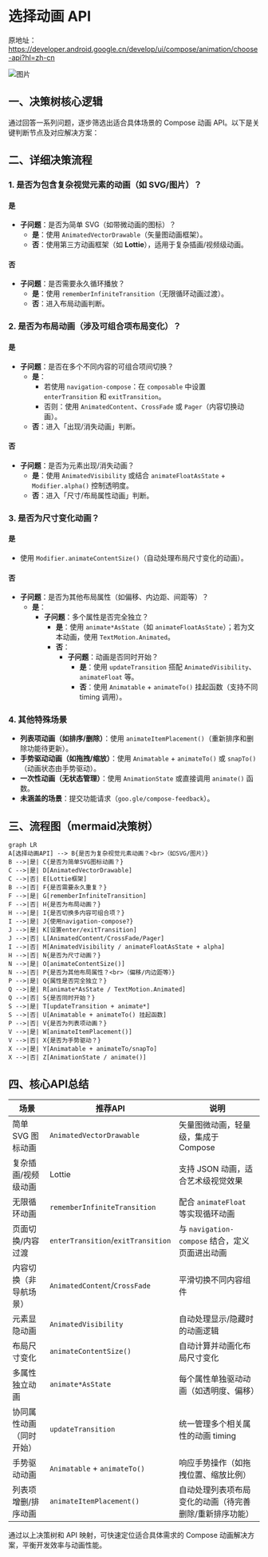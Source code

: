 # 选择动画 API  

原地址：<https://developer.android.google.cn/develop/ui/compose/animation/choose-api?hl=zh-cn>  

![图片](https://developer.android.google.cn/static/develop/ui/compose/images/animations/compose_animation_decision_tree_v2.jpg?hl=zh-cn)

## 一、决策树核心逻辑  

通过回答一系列问题，逐步筛选出适合具体场景的 Compose 动画 API。以下是关键判断节点及对应解决方案：

## 二、详细决策流程  

### 1. **是否为包含复杂视觉元素的动画（如 SVG/图片）？**  

#### **是**  

- **子问题**：是否为简单 SVG（如带微动画的图标）？  
  - **是**：使用 `AnimatedVectorDrawable`（矢量图动画框架）。  
  - **否**：使用第三方动画框架（如 **Lottie**），适用于复杂插画/视频级动画。  

#### **否**  

- **子问题**：是否需要永久循环播放？  
  - **是**：使用 `rememberInfiniteTransition`（无限循环动画过渡）。  
  - **否**：进入布局动画判断。  

### 2. **是否为布局动画（涉及可组合项布局变化）？**  

#### **是**  

- **子问题**：是否在多个不同内容的可组合项间切换？  
  - **是**：  
    - 若使用 `navigation-compose`：在 `composable` 中设置 `enterTransition` 和 `exitTransition`。  
    - 否则：使用 `AnimatedContent`、`CrossFade` 或 `Pager`（内容切换动画）。  
  - **否**：进入「出现/消失动画」判断。  

#### **否**  

- **子问题**：是否为元素出现/消失动画？  
  - **是**：使用 `AnimatedVisibility` 或结合 `animateFloatAsState` + `Modifier.alpha()` 控制透明度。  
  - **否**：进入「尺寸/布局属性动画」判断。  

### 3. **是否为尺寸变化动画？**  

#### **是**  

- 使用 `Modifier.animateContentSize()`（自动处理布局尺寸变化的动画）。  

#### **否**  

- **子问题**：是否为其他布局属性（如偏移、内边距、间距等）？  
  - **是**：  
    - **子问题**：多个属性是否完全独立？  
      - **是**：使用 `animate*AsState`（如 `animateFloatAsState`）；若为文本动画，使用 `TextMotion.Animated`。  
      - **否**：  
        - **子问题**：动画是否同时开始？  
          - **是**：使用 `updateTransition` 搭配 `AnimatedVisibility`、`animateFloat` 等。  
          - **否**：使用 `Animatable` + `animateTo()` 挂起函数（支持不同 timing 调用）。  

### 4. **其他特殊场景**  

- **列表项动画（如排序/删除）**：使用 `animateItemPlacement()`（重新排序和删除功能待更新）。  
- **手势驱动动画（如拖拽/缩放）**：使用 `Animatable` + `animateTo()` 或 `snapTo()`（动画状态由手势驱动）。  
- **一次性动画（无状态管理）**：使用 `AnimationState` 或直接调用 `animate()` 函数。  
- **未涵盖的场景**：提交功能请求（`goo.gle/compose-feedback`）。  

## 三、流程图（mermaid决策树）  

```mermaid  
graph LR  
A[选择动画API] --> B{是否为复杂视觉元素动画？<br>（如SVG/图片）}  
B -->|是| C{是否为简单SVG图标动画？}  
C -->|是| D[AnimatedVectorDrawable]  
C -->|否| E[Lottie框架]  
B -->|否| F{是否需要永久重复？}  
F -->|是| G[rememberInfiniteTransition]  
F -->|否| H{是否为布局动画？}  
H -->|是| I{是否切换多内容可组合项？}  
I -->|是| J{使用navigation-compose?}  
J -->|是| K[设置enter/exitTransition]  
J -->|否| L[AnimatedContent/CrossFade/Pager]  
I -->|否| M[AnimatedVisibility / animateFloatAsState + alpha]  
H -->|否| N{是否为尺寸动画？}  
N -->|是| O[animateContentSize()]  
N -->|否| P{是否为其他布局属性？<br>（偏移/内边距等）}  
P -->|是| Q{属性是否完全独立？}  
Q -->|是| R[animate*AsState / TextMotion.Animated]  
Q -->|否| S{是否同时开始？}  
S -->|是| T[updateTransition + animate*]  
S -->|否| U[Animatable + animateTo() 挂起函数]  
P -->|否| V{是否为列表项动画？}  
V -->|是| W[animateItemPlacement()]  
V -->|否| X{是否为手势驱动？}  
X -->|是| Y[Animatable + animateTo/snapTo]  
X -->|否| Z[AnimationState / animate()]  
```

## 四、核心API总结  

| **场景**                     | **推荐API**                          | **说明**                                                                 |  
|------------------------------|--------------------------------------|--------------------------------------------------------------------------|  
| 简单 SVG 图标动画            | `AnimatedVectorDrawable`             | 矢量图微动画，轻量级，集成于 Compose                                   |  
| 复杂插画/视频级动画          | Lottie                               | 支持 JSON 动画，适合艺术级视觉效果                                       |  
| 无限循环动画                 | `rememberInfiniteTransition`         | 配合 `animateFloat` 等实现循环动画                                       |  
| 页面切换/内容过渡            | `enterTransition`/`exitTransition`   | 与 `navigation-compose` 结合，定义页面进出动画                           |  
| 内容切换（非导航场景）       | `AnimatedContent`/`CrossFade`        | 平滑切换不同内容组件                                                     |  
| 元素显隐动画                 | `AnimatedVisibility`                 | 自动处理显示/隐藏时的动画逻辑                                           |  
| 布局尺寸变化                 | `animateContentSize()`               | 自动计算并动画化布局尺寸变化                                             |  
| 多属性独立动画               | `animate*AsState`                    | 每个属性单独驱动动画（如透明度、偏移）                                   |  
| 协同属性动画（同时开始）     | `updateTransition`                   | 统一管理多个相关属性的动画 timing                                        |  
| 手势驱动动画                 | `Animatable` + `animateTo()`         | 响应手势操作（如拖拽位置、缩放比例）                                     |  
| 列表项增删/排序动画          | `animateItemPlacement()`             | 自动处理列表项布局变化的动画（待完善删除/重新排序功能）                   |  

通过以上决策树和 API 映射，可快速定位适合具体需求的 Compose 动画解决方案，平衡开发效率与动画性能。
